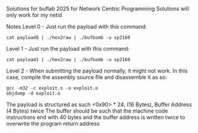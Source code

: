 Solutions for buflab 2025 for Network Centric Programming
Solutions will only work for my netid

Notes
Level 0 - Just run the payload with this command: 
```
cat payload0 | ./hex2raw | ./bufbomb -u sp2160
```

Level 1 - Just run the payload with this command: 
```
cat payload1 | ./hex2raw | ./bufbomb -u sp2160
```

Level 2 - When submitting the payload normally, it might not work. In this case, compile the assembly source file and disassemble it as so:
```
gcc -m32 -c exploit.s -o exploit.o
objdump -d exploit.o
```
The payload is structured as such <0x90> * 24, <Machine Code> (16 Bytes), Buffer Address (4 Bytes) twice
The buffer should be such that the machine code instructions end with 40 bytes and the buffer address is written twice to overwrite the program return address

